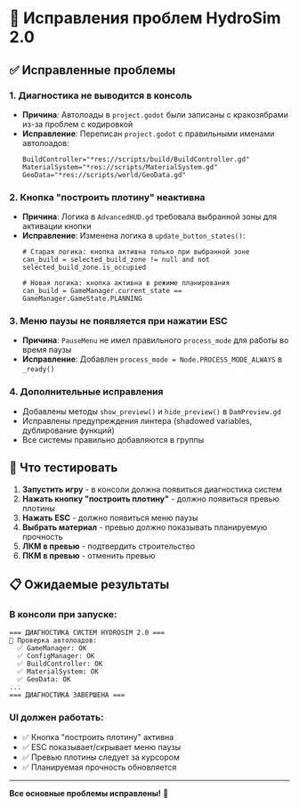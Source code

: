 # 🔧 Исправления проблем HydroSim 2.0

## ✅ Исправленные проблемы

### 1. **Диагностика не выводится в консоль**
- **Причина**: Автолоады в `project.godot` были записаны с кракозябрами из-за проблем с кодировкой
- **Исправление**: Переписан `project.godot` с правильными именами автолоадов:
  ```
  BuildController="*res://scripts/build/BuildController.gd"
  MaterialSystem="*res://scripts/MaterialSystem.gd"
  GeoData="*res://scripts/world/GeoData.gd"
  ```

### 2. **Кнопка "построить плотину" неактивна**
- **Причина**: Логика в `AdvancedHUD.gd` требовала выбранной зоны для активации кнопки
- **Исправление**: Изменена логика в `update_button_states()`:
  ```gdscript
  # Старая логика: кнопка активна только при выбранной зоне
  can_build = selected_build_zone != null and not selected_build_zone.is_occupied
  
  # Новая логика: кнопка активна в режиме планирования
  can_build = GameManager.current_state == GameManager.GameState.PLANNING
  ```

### 3. **Меню паузы не появляется при нажатии ESC**
- **Причина**: `PauseMenu` не имел правильного `process_mode` для работы во время паузы
- **Исправление**: Добавлен `process_mode = Node.PROCESS_MODE_ALWAYS` в `_ready()`

### 4. **Дополнительные исправления**
- Добавлены методы `show_preview()` и `hide_preview()` в `DamPreview.gd`
- Исправлены предупреждения линтера (shadowed variables, дублирование функций)
- Все системы правильно добавляются в группы

## 🧪 Что тестировать

1. **Запустить игру** - в консоли должна появиться диагностика систем
2. **Нажать кнопку "построить плотину"** - должно появиться превью плотины
3. **Нажать ESC** - должно появиться меню паузы
4. **Выбрать материал** - превью должно показывать планируемую прочность
5. **ЛКМ в превью** - подтвердить строительство
6. **ПКМ в превью** - отменить превью

## 📋 Ожидаемые результаты

### В консоли при запуске:
```
=== ДИАГНОСТИКА СИСТЕМ HYDROSIM 2.0 ===
🔧 Проверка автолоадов:
  ✅ GameManager: OK
  ✅ ConfigManager: OK
  ✅ BuildController: OK
  ✅ MaterialSystem: OK
  ✅ GeoData: OK
...
=== ДИАГНОСТИКА ЗАВЕРШЕНА ===
```

### UI должен работать:
- ✅ Кнопка "построить плотину" активна
- ✅ ESC показывает/скрывает меню паузы
- ✅ Превью плотины следует за курсором
- ✅ Планируемая прочность обновляется

---

**Все основные проблемы исправлены!** 🎉
